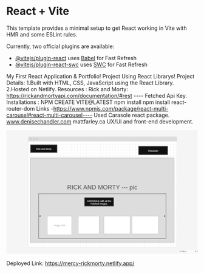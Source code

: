 # React + Vite

This template provides a minimal setup to get React working in Vite with HMR and some ESLint rules.

Currently, two official plugins are available:

- [@vitejs/plugin-react](https://github.com/vitejs/vite-plugin-react/blob/main/packages/plugin-react/README.md) uses [Babel](https://babeljs.io/) for Fast Refresh
- [@vitejs/plugin-react-swc](https://github.com/vitejs/vite-plugin-react-swc) uses [SWC](https://swc.rs/) for Fast Refresh



 My First React Application & Portfolio!
 Project Using React Librarys!
 Project Details:
 1.Built with HTML, CSS, JavaScript using the React Library.
 2.Hosted on Netlify.
 Resources : Rick and Morty: https://rickandmortyapi.com/documentation/#rest ---- Fetched Api Key.
 Installations : NPM CREATE VITE@LATEST 
                 npm install 
                 npm install react-router-dom
Links -https://www.npmjs.com/package/react-multi-carousel#react-multi-carousel---- Used Carasole react package.
       www.denisechandler.com
       mattfarley.ca
       UX/UI and front-end development.

![Alt text](<src/mygif/RICK AND MORTY WIREFRAME.png>)

Deployed Link: https://mercy-rickmorty.netlify.app/



